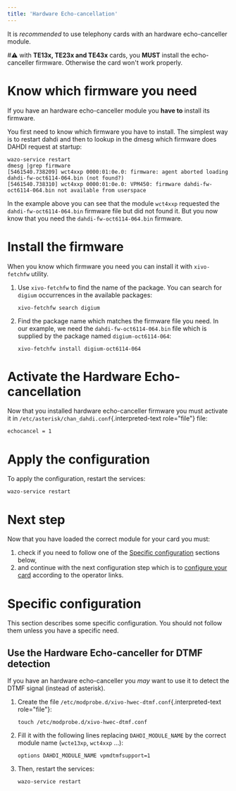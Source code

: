```yaml
---
title: 'Hardware Echo-cancellation'
---
```


It is *recommended* to use telephony cards with an hardware
echo-canceller module.

#:warning: with **TE13x, TE23x and TE43x** cards, you **MUST** install the
echo-canceller firmware. Otherwise the card won\'t work properly.

Know which firmware you need
============================

If you have an hardware echo-canceller module you **have to** install
its firmware.

You first need to know which firmware you have to install. The simplest
way is to restart dahdi and then to lookup in the dmesg which firmware
does DAHDI request at startup:

    wazo-service restart
    dmesg |grep firmware
    [5461540.738209] wct4xxp 0000:01:0e.0: firmware: agent aborted loading dahdi-fw-oct6114-064.bin (not found?)
    [5461540.738310] wct4xxp 0000:01:0e.0: VPM450: firmware dahdi-fw-oct6114-064.bin not available from userspace

In the example above you can see that the module `wct4xxp` requested the
`dahdi-fw-oct6114-064.bin` firmware file but did not found it. But you
now know that you need the `dahdi-fw-oct6114-064.bin` firmware.

Install the firmware
====================

When you know which firmware you need you can install it with
`xivo-fetchfw` utility.

1.  Use `xivo-fetchfw` to find the name of the package. You can search
    for `digium` occurrences in the available packages:

        xivo-fetchfw search digium

2.  Find the package name which matches the firmware file you need. In
    our example, we need the `dahdi-fw-oct6114-064.bin` file which is
    supplied by the package named `digium-oct6114-064`:

        xivo-fetchfw install digium-oct6114-064

Activate the Hardware Echo-cancellation
=======================================

Now that you installed hardware echo-canceller firmware you must
activate it in `/etc/asterisk/chan_dahdi.conf`{.interpreted-text role="file"} file:

    echocancel = 1

Apply the configuration
=======================

To apply the configuration, restart the services:

    wazo-service restart

Next step
=========

Now that you have loaded the correct module for your card you must:

1.  check if you need to follow one of the
    [Specific configuration](/uc-doc/administration/hardware/echo_canceller#echo_can_specific_conf) sections
    below,
2.  and continue with the next configuration step which is to
    [configure your card](/uc-doc/administration/hardware/card_configuration) according to the operator links.

<a name="echo_can_specific_conf"></a>Specific configuration
======================

This section describes some specific configuration. You should not
follow them unless you have a specific need.

Use the Hardware Echo-canceller for DTMF detection
--------------------------------------------------

If you have an hardware echo-canceller you *may* want to use it to
detect the DTMF signal (instead of asterisk).

1.  Create the file
    `/etc/modprobe.d/xivo-hwec-dtmf.conf`{.interpreted-text
    role="file"}:

        touch /etc/modprobe.d/xivo-hwec-dtmf.conf

2.  Fill it with the following lines replacing `DAHDI_MODULE_NAME` by
    the correct module name (`wcte13xp`, `wct4xxp` \...):

        options DAHDI_MODULE_NAME vpmdtmfsupport=1

3.  Then, restart the services:

        wazo-service restart
